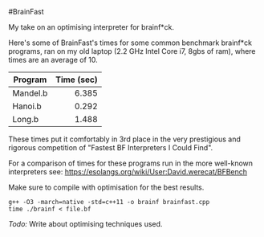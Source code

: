 #BrainFast

My take on an optimising interpreter for brainf*ck.

Here's some of BrainFast's times for some common benchmark brainf*ck programs, ran on my old laptop (2.2 GHz Intel Core i7, 8gbs of ram), where times are an average of 10.
 
| Program  | Time (sec) |
| ---------|-----------:|
| Mandel.b | 6.385      |
| Hanoi.b  | 0.292      |
| Long.b   | 1.488      |


These times put it comfortably in 3rd place in the very prestigious and rigorous competition of "Fastest BF Interpreters I Could Find".

For a comparison of times for these programs run in the more well-known interpreters see:
https://esolangs.org/wiki/User:David.werecat/BFBench

Make sure to compile with optimisation for the best results.

```
g++ -O3 -march=native -std=c++11 -o brainf brainfast.cpp
time ./brainf < file.bf
```

_Todo:_ Write about optimising techniques used.
